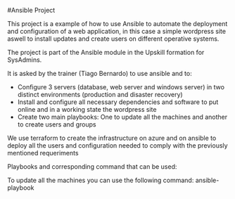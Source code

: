 #Ansible Project

This project is a example of how to use Ansible to automate the deployment and configuration of a web application, in this case a simple wordpress site aswell to install updates and create users on different operative systems. 

The project is part of the Ansible module in the Upskill formation for SysAdmins.

It is asked by the trainer (Tiago Bernardo) to use ansible and to: 

- Configure 3 servers (database, web server and windows server) in two distinct environments (production and disaster recovery)
- Install and configure all necessary dependencies and software to put online and in a working state the wordpress site
- Create two main playbooks: One to update all the machines and another to create users and groups

We use terraform to create the infrastructure on azure and on ansible to deploy all the users and configuration needed to comply with the previously mentioned requeriments

Playbooks and corresponding command that can be used:

To update all the machines you can use the following command:
ansible-playbook